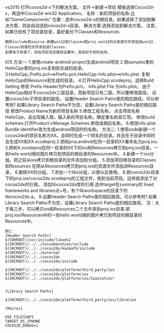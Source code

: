 vs2010    打开cocos2d-x下的解决方案。    文件->新键->项目    模板选择Cocos2d-x，再选中Cocos2d-win32 Application。    名称：新的项目的名称.比如"GameComponents"    位置：选中cocos2d-x的根目录。如果选择了添加到解决方案，则会自动选到cocos2d-x目录。    解决方案:选择添加到解决方案。    注意，如果已经有了项目录目录，最好备份下Classes和Resources    删除include和source.新建win32和Classes把proj.win32的头和源文件添加进win32.    Classes目录的文件添加进Classes.    如果有子目录了，则在项目包含路径设置中，添加对子目的支持。IOS方法一:	1.使用create-android-project生成android项目	2.把samples里的HelloCpp里的proj.ios复制到生成的目录。	3.HelloCpp_Prefix.pch==>Prefix.pch,HelloCpp-Info.plist==>Info.plist.	  复制HelloCpp的Resource到生成的目录。	4.打开HelloCpp.xcodeproj，选择Build Setting	  修改 Prefix Header为Prefix.pch，	  info.plist File 为info.plist。	  由于HelloCpp相对于cocos2dx三层目录，而新项目只有二层。所以要修改路径。	  设置cocos2dx子项目录的路径。	  设置Header Search Paths里的相应路径。可以参考附1	  如果Library Search Paths不为空，设置Library Search Paths是的相应路径	  修改Product Name为新的项目名称	5.修改工程名称。	  点击项目名称HelloCpp，会出现输入框，输入新的项目名称。确定重名称其它项。	  修改build schemes.打开Product->Manage Schemes.修改成相应名称。	6.修改info.plist.	  Bundle identifier改为生成android项目时的名称。方法二:	1.使用xode新键一个cocos2dx的项目名称为XX。会同时生成一个同名的目录。并且在子目录中同时会生成XX和XX.xcodeproj	2.把和proj.android在同一目录的XX重命名为proj.ios.	3.把和X.xcodeproj在同一目录的XX下的ios和Resources拷贝到proj.ios目录。一些hello world用的图片拷贝到项目的根目录的Resources中。	4.新建一个ios分组。把之前从ios拷贝到根目录的文件添加到分组。	5.添加项目根目录的Classes和Resources	  在把从Resources拷贝到proj.ios的资源文件添加进Resources目录。	6.删除XX的分组。	7.添加一个libs分组，以便以后使用。	8.把cocos2dx目录下的proj.ios/cocos2dx.xcodeproj的工程文件，拖到当前项目。这样就添加了对cocos2dx的引用。	  添加libcocos2dx库的引用.选中target在summary的 lined frameworks and libraries点+号，有个叫workspace的目录下的libcocos2dx.a。	9.设置Header Search Paths里的相应路径。可以参考附1	  如果Library Search Paths不为空，设置Library Search Paths是的相应路径。	注：关于每三步，可以拷贝ios和Resources二个文件夹到proj.ios目录.把proj.ios/Resources中的一些hello world用的图片拷贝到项目的根目录的Resources中。			附1：	[Header Search Paths]	$(SDKROOT)/usr/include/libxml2	$(SRCROOT)/../../CocosDenshion/include	$(SRCROOT)/../../cocos2dx/kazmath/include	$(SRCROOT)/../../external	$(SRCROOT)/../../cocos2dx	$(SRCROOT)/../../cocos2dx/include	$(SRCROOT)/../../cocos2dx/platform/third_party/ios	$(SRCROOT)/../../cocos2dx/platform/ios	$(SRCROOT)/../../cocos2dx/platform/ios/Simulation"	[Library Search Paths]	$(SRCROOT)/../../cocos2dx/platform/third_party/ios/libraries	[Macros]	USE_FILE32API	TARGET_OS_IPHONE	COCOS2D_DEBUG=1